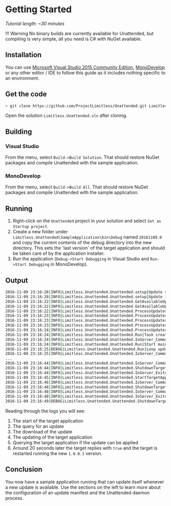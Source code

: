 # Getting Started

*Tutorial length: ~30 minutes*

!!! Warning
    No binary builds are currently available for Unattended, but compiling is
    very simple, all you need is C# with NuGet available.

## Installation

You can use [Microsoft Visual Studio 2015 Community Edition](https://www.visualstudio.com/vs/community/), [MonoDevelop](http://www.monodevelop.com/) or any other editor / IDE to follow
this guide as it includes nothing specific to an environment.

## Get the code

```sh
> git clone https://github.com/ProjectLimitless/Unattended.git Limitless.Unattended
```

Open the solution `Limitless.Unattended.sln` after cloning.

## Building

### Visual Studio

From the menu, select `Build->Build Solution`. That should restore NuGet packages
and compile Unattended with the sample application.

### MonoDevelop

From the menu, select `Build->Build All`. That should restore NuGet packages
and compile Unattended with the sample application.

## Running

1. Right-click on the `Unattended` project in your solution and select
`Set as Startup project`.
2. Create a new folder under `Limitless.Unattended\SampleApplication\bin\Debug`
named `20161109.0` and copy the current contents of the debug directory into
the new directory. This sets the 'last version' of the target application and
should be taken care of by the application installer.
3. Run the application (`Debug->Start Debugging` in Visual Studio and
`Run->Start Debugging` in MonoDevelop).

## Output

```sh
2016-11-09 23:16:20|INFO|Limitless.Unattended.Unattended.setup|Update strategy set as 'prompt'
2016-11-09 23:16:20|INFO|Limitless.Unattended.Unattended.setup|Update interval set as 'daily'
2016-11-09 23:16:22|INFO|Limitless.Unattended.Unattended.GetAvailableUpdates|Checking for updates...
2016-11-09 23:16:22|INFO|Limitless.Unattended.Unattended.GetAvailableUpdates|Update available for sampleapp. Version 1.0.0.1 (demo-BxDsP12ONMZAwpZ2KNrtL7TjKNNip0ck)
2016-11-09 23:16:22|INFO|Limitless.Unattended.Unattended.ProcessUpdates|1 update available
2016-11-09 23:16:23|INFO|Limitless.Unattended.Unattended.ProcessUpdates|Downloading update for sampleapp.v1.0.0.1.zip (Size 0.00241 MB) from 'http://unattendedserver.local/packages/sampleapp.v1.0.0.1.zip'
2016-11-09 23:16:23|INFO|Limitless.Unattended.Unattended.ProcessUpdates|Download completed for sampleapp.v1.0.0.1.zip. Checking integrity.
2016-11-09 23:16:23|INFO|Limitless.Unattended.Unattended.ProcessUpdates|Verified integrity of downloaded file for package sampleapp.v1.0.0.1.zip
2016-11-09 23:16:24|INFO|Limitless.Unattended.Unattended.ProcessUpdates|Target updated. New application directory is 'E:\Testing\samples\Win.Unattended\SampleApplication\bin\Debug\20161109.0\SampleApplication.exe'
2016-11-09 23:16:24|INFO|Limitless.Unattended.Unattended.Run|Task created to check for updates
2016-11-09 23:16:24|INFO|Limitless.Unattended.Unattended.IoServer_CommandResultReceived|ioRPC - Client Result: 'CanUpdate - '
2016-11-09 23:16:24|INFO|Limitless.Unattended.Unattended.Run|Start main loop...
2016-11-09 23:16:25|DEBUG|Limitless.Unattended.Unattended.Run|Loop update with ping
2016-11-09 23:16:25|INFO|Limitless.Unattended.Unattended.IoServer_CommandResultReceived|ioRPC - Client Result: 'Ping - Pong Version 1.0.0.0'
...
2016-11-09 23:16:44|INFO|Limitless.Unattended.Unattended.IoServer_CommandResultReceived|ioRPC - Client Result: 'CanUpdate - True'
2016-11-09 23:16:44|INFO|Limitless.Unattended.Unattended.ShutdownTargetApplication|Shutting down target application...
2016-11-09 23:16:44|INFO|Limitless.Unattended.Unattended.IoServer_Exited|ioRPC - Client exited
2016-11-09 23:16:45|INFO|Limitless.Unattended.Unattended.StartTargetApplication|Starting target application...
2016-11-09 23:16:46|INFO|Limitless.Unattended.Unattended.IoServer_CommandResultReceived|ioRPC - Client Result: 'Ping - Pong Version 1.0.0.1'
2016-11-09 23:16:48|INFO|Limitless.Unattended.Unattended.ShutdownTargetApplication|Shutting down target application...
2016-11-09 23:16:48|INFO|Limitless.Unattended.Unattended.IoServer_CommandResultReceived|ioRPC - Client Result: 'Exit - '
2016-11-09 23:16:48|INFO|Limitless.Unattended.Unattended.IoServer_Exited|ioRPC - Client exited
2016-11-09 23:16:49|DEBUG|Limitless.Unattended.Unattended.ShutdownTargetApplication|Target application shut down
```

Reading through the logs you will see:

1. The start of the target application
2. The query for an update
3. The download of the update
4. The updating of the target application
5. Querying the target application if the update can be applied
6. Around 20 seconds later the target replies with `true` and the target is
restarted running the new `1.0.0.1` version.

## Conclusion

You now have a sample application running that can update itself whenever a new
update is available. Use the sections on the left to learn more about the
configuration of an update manifest and the Unattended daemon process.
